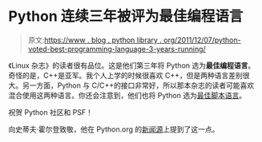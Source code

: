 # Python 连续三年被评为最佳编程语言

> 原文:[https://www . blog . python library . org/2011/12/07/python-voted-best-programming-language-3-years-running/](https://www.blog.pythonlibrary.org/2011/12/07/python-voted-best-programming-language-3-years-running/)

《Linux 杂志》的读者很有品位。这是他们第三年将 Python 选为**最佳编程语言**。奇怪的是，C++是亚军。我个人上学的时候很喜欢 C++，但是两种语言差别很大。另一方面，Python 与 C/C++的接口非常好，所以那本杂志的读者可能喜欢混合使用这两种语言。你还会注意到，他们也将 Python 选为[最佳脚本语言](http://www.linuxjournal.com/slideshow/readers-choice-2011?page=28)。

祝贺 Python 社区和 PSF！

向史蒂夫·霍尔登致敬，他在 Python.org 的[新闻源](http://www.python.org/news/index.html#Wed7December20111010-0800)上提到了这一点。